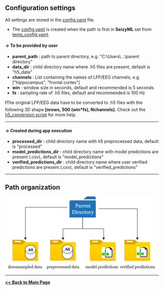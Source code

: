 ## Configuration settings

All settings are stored in the [config.yaml](/config.yaml) file.
* The [config.yaml](/config.yaml) is created when the path is first in **SeizyML** set from [temp_config.yaml](/temp_config.yaml).

#### -> To be provided by user
- **parent_path** : path to parent directory, e.g. "C:\\Users\\...\\parent directory"
- **data_dir** : child directory name where .h5 files are present, default is "h5_data"
- **channels** : List containing the names of LFP/EEG channels, e.g. ["hippocampus", "frontal cortex"]
- **win** : window size in seconds, default and recommended is 5 seconds
- **fs** : sampling rate of .h5 files, default and recommended is 100 Hz

:exclamation:The original LFP/EEG data have to be converted to .h5 files with the following 3D shape **[nrows, 500 (win*fs), Nchannels].**
Check out the [h5_conversion script](/examples/to_h5.py) for more help.

---

#### -> Created during app execution
- **processed_dir** : child directory name with h5 preprocessed data, default is "processed"
- **model_predictions_dir** : child directory name with model predictions are present (.csv), default is "model_predictions"
- **verified_predictions_dir** : child directory name where user verified predictions are present (.csv), default is "verified_predictions"

---
## Path organization

<img src="configuration_paths.png" width="500">

---

**[<< Back to Main Page](/README.md)**
